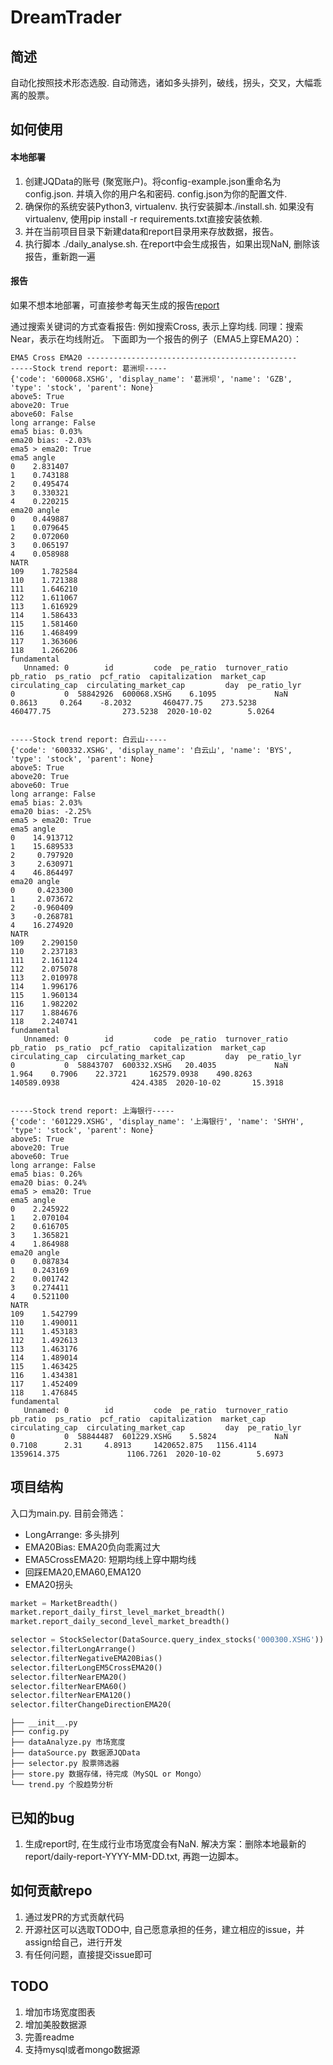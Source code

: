 # DreamTrader

## 简述

自动化按照技术形态选股. 自动筛选，诸如多头排列，破线，拐头，交叉，大幅乖离的股票。

## 如何使用

#### 本地部署


1. 创建JQData的账号 (聚宽账户)。将config-example.json重命名为config.json. 并填入你的用户名和密码. config.json为你的配置文件.
2. 确保你的系统安装Python3, virtualenv. 执行安装脚本./install.sh. 如果没有virtualenv, 使用pip install -r requirements.txt直接安装依赖.
3. 并在当前项目目录下新建data和report目录用来存放数据，报告。
4. 执行脚本 ./daily_analyse.sh. 在report中会生成报告，如果出现NaN, 删除该报告，重新跑一遍

#### 报告

如果不想本地部署，可直接参考每天生成的报告[report](https://github.com/bankrollhunter/DreamTrader/tree/master/report)

通过搜索关键词的方式查看报告: 例如搜索Cross, 表示上穿均线. 同理：搜索Near，表示在均线附近。 下面即为一个报告的例子（EMA5上穿EMA20）：

```
EMA5 Cross EMA20 -----------------------------------------------
-----Stock trend report: 葛洲坝-----
{'code': '600068.XSHG', 'display_name': '葛洲坝', 'name': 'GZB', 'type': 'stock', 'parent': None}
above5: True
above20: True
above60: False
long arrange: False
ema5 bias: 0.03%
ema20 bias: -2.03%
ema5 > ema20: True
ema5 angle
0    2.831407
1    0.743188
2    0.495474
3    0.330321
4    0.220215
ema20 angle
0    0.449887
1    0.079645
2    0.072060
3    0.065197
4    0.058988
NATR
109    1.782584
110    1.721388
111    1.646210
112    1.611067
113    1.616929
114    1.586433
115    1.581460
116    1.468499
117    1.363606
118    1.266206
fundamental 
   Unnamed: 0        id         code  pe_ratio  turnover_ratio  pb_ratio  ps_ratio  pcf_ratio  capitalization  market_cap  circulating_cap  circulating_market_cap         day  pe_ratio_lyr
0           0  58842926  600068.XSHG    6.1095             NaN    0.8613     0.264    -8.2032       460477.75    273.5238        460477.75                273.5238  2020-10-02        5.0264


-----Stock trend report: 白云山-----
{'code': '600332.XSHG', 'display_name': '白云山', 'name': 'BYS', 'type': 'stock', 'parent': None}
above5: True
above20: True
above60: True
long arrange: False
ema5 bias: 2.03%
ema20 bias: -2.25%
ema5 > ema20: True
ema5 angle
0    14.913712
1    15.689533
2     0.797920
3     2.630971
4    46.864497
ema20 angle
0     0.423300
1     2.073672
2    -0.960409
3    -0.268781
4    16.274920
NATR
109    2.290150
110    2.237183
111    2.161124
112    2.075078
113    2.010978
114    1.996176
115    1.960134
116    1.982202
117    1.884676
118    2.240741
fundamental 
   Unnamed: 0        id         code  pe_ratio  turnover_ratio  pb_ratio  ps_ratio  pcf_ratio  capitalization  market_cap  circulating_cap  circulating_market_cap         day  pe_ratio_lyr
0           0  58843707  600332.XSHG   20.4035             NaN     1.964    0.7906    22.3721     162579.0938    490.8263      140589.0938                424.4385  2020-10-02       15.3918


-----Stock trend report: 上海银行-----
{'code': '601229.XSHG', 'display_name': '上海银行', 'name': 'SHYH', 'type': 'stock', 'parent': None}
above5: True
above20: True
above60: True
long arrange: False
ema5 bias: 0.26%
ema20 bias: 0.24%
ema5 > ema20: True
ema5 angle
0    2.245922
1    2.070104
2    0.616705
3    1.365821
4    1.864988
ema20 angle
0    0.087834
1    0.243169
2    0.001742
3    0.274411
4    0.521100
NATR
109    1.542799
110    1.490011
111    1.453183
112    1.492613
113    1.463176
114    1.489014
115    1.463425
116    1.434381
117    1.452409
118    1.476845
fundamental 
   Unnamed: 0        id         code  pe_ratio  turnover_ratio  pb_ratio  ps_ratio  pcf_ratio  capitalization  market_cap  circulating_cap  circulating_market_cap         day  pe_ratio_lyr
0           0  58844487  601229.XSHG    5.5824             NaN    0.7108      2.31     4.8913     1420652.875   1156.4114      1359614.375               1106.7261  2020-10-02        5.6973
```

## 项目结构

入口为main.py. 目前会筛选：

+ LongArrange: 多头排列
+ EMA20Bias: EMA20负向乖离过大
+ EMA5CrossEMA20: 短期均线上穿中期均线
+ 回踩EMA20,EMA60,EMA120
+ EMA20拐头

``` python
market = MarketBreadth()
market.report_daily_first_level_market_breadth()
market.report_daily_second_level_market_breadth()

selector = StockSelector(DataSource.query_index_stocks('000300.XSHG'))
selector.filterLongArrange()
selector.filterNegativeEMA20Bias()
selector.filterLongEM5CrossEMA20()
selector.filterNearEMA20()
selector.filterNearEMA60()
selector.filterNearEMA120()
selector.filterChangeDirectionEMA20(
```

``` src
├── __init__.py
├── config.py
├── dataAnalyze.py 市场宽度
├── dataSource.py 数据源JQData
├── selector.py 股票筛选器
├── store.py 数据存储，待完成（MySQL or Mongo）
└── trend.py 个股趋势分析
```

## 已知的bug

1. 生成report时, 在生成行业市场宽度会有NaN. 解决方案：删除本地最新的report/daily-report-YYYY-MM-DD.txt, 再跑一边脚本。

## 如何贡献repo

1. 通过发PR的方式贡献代码
2. 开源社区可以选取TODO中, 自己愿意承担的任务，建立相应的issue，并assign给自己，进行开发
3. 有任何问题，直接提交issue即可

## TODO

1. 增加市场宽度图表
2. 增加美股数据源
3. 完善readme
4. 支持mysql或者mongo数据源
